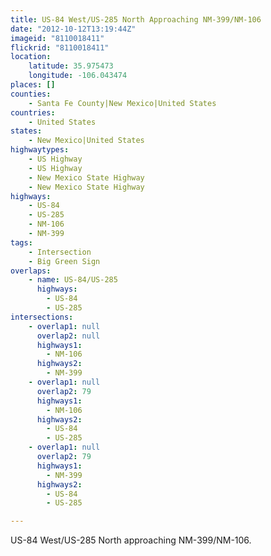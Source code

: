 ```yaml
---
title: US-84 West/US-285 North Approaching NM-399/NM-106
date: "2012-10-12T13:19:44Z"
imageid: "8110018411"
flickrid: "8110018411"
location:
    latitude: 35.975473
    longitude: -106.043474
places: []
counties:
    - Santa Fe County|New Mexico|United States
countries:
    - United States
states:
    - New Mexico|United States
highwaytypes:
    - US Highway
    - US Highway
    - New Mexico State Highway
    - New Mexico State Highway
highways:
    - US-84
    - US-285
    - NM-106
    - NM-399
tags:
    - Intersection
    - Big Green Sign
overlaps:
    - name: US-84/US-285
      highways:
        - US-84
        - US-285
intersections:
    - overlap1: null
      overlap2: null
      highways1:
        - NM-106
      highways2:
        - NM-399
    - overlap1: null
      overlap2: 79
      highways1:
        - NM-106
      highways2:
        - US-84
        - US-285
    - overlap1: null
      overlap2: 79
      highways1:
        - NM-399
      highways2:
        - US-84
        - US-285

---
```

US-84 West/US-285 North approaching NM-399/NM-106.